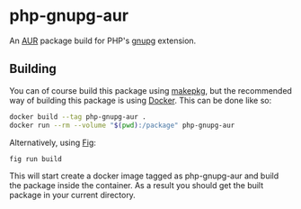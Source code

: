 # php-gnupg-aur
An [AUR] package build for PHP's [gnupg] extension.

## Building
You can of course build this package using [makepkg], but the recommended way
of building this package is using [Docker].  This can be done like so:

```bash
docker build --tag php-gnupg-aur .
docker run --rm --volume "$(pwd):/package" php-gnupg-aur
```

Alternatively, using [Fig]:

```bash
fig run build
```

This will start create a docker image tagged as php-gnupg-aur and build the
package inside the container.  As a result you should get the built package in
your current directory.

[AUR]: https://aur.archlinux.org/
[gnupg]: http://pecl.php.net/package/gnupg
[makepkg]: https://wiki.archlinux.org/index.php/Makepkg
[Docker]: https://www.docker.com/
[Fig]: http://www.fig.sh/
